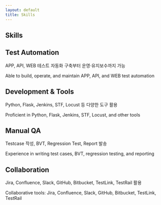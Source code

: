 ```yaml
---
layout: default
title: Skills
---
```


<section class="skills">
  <h1>Skills</h1>

  <div class="skill-item">
    <h2>Test Automation</h2>
    <p>APP, API, WEB 테스트 자동화 구축부터 운영·유지보수까지 가능</p>
    <p>Able to build, operate, and maintain APP, API, and WEB test automation</p>
  </div>

  <div class="skill-item">
    <h2>Development & Tools</h2>
    <p>Python, Flask, Jenkins, STF, Locust 등 다양한 도구 활용</p>
    <p>Proficient in Python, Flask, Jenkins, STF, Locust, and other tools</p>
  </div>

  <div class="skill-item">
    <h2>Manual QA</h2>
    <p>Testcase 작성, BVT, Regression Test, Report 발송</p>
    <p>Experience in writing test cases, BVT, regression testing, and reporting</p>
  </div>

  <div class="skill-item">
    <h2>Collaboration</h2>
    <p>Jira, Confluence, Slack, GitHub, Bitbucket, TestLink, TestRail 활용</p>
    <p>Collaborative tools: Jira, Confluence, Slack, GitHub, Bitbucket, TestLink, TestRail</p>
  </div>
</section>
